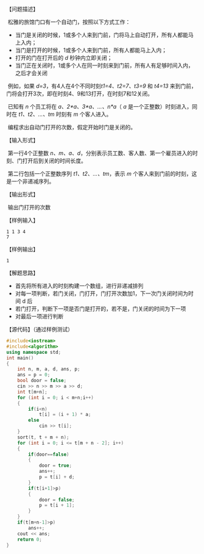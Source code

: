 【问题描述】

​    松雅的旅馆门口有一个自动门，按照以下方式工作：

  - 当门是关闭的时候，1或多个人来到门前，门将马上自动打开，所有人都能马上入内；
  - 当门是打开的时候，1或多个人来到门前，所有人都能马上入内；
  - 打开的门在打开后的 *d* 秒钟内立即关闭；
  - 当门正在关闭时，1或多个人在同一时刻来到门前，所有人有足够时间入内，之后才会关闭 

​    例如，如果 *d=3*，有4人在4个不同时刻*t1=4、t2=7、t3=9* 和 *t4=13* 来到门前，门将会打开3次，即在时刻4、9和13打开，在时刻7和12关闭。

​    已知有 *n* 个员工将在 *a、2\*a、3\*a、...、n\*a*（ *a* 是一个正整数）时刻进入，同时在 *t1、t2、...、tm* 时刻有 *m* 个客人进入。

​    编程求出自动门打开的次数，假定开始时门是关闭的。

【输入形式】

​    第一行4个正整数 *n、m、a、d*，分别表示员工数、客人数、第一个雇员进入的时刻、门打开后到关闭的时间长度。

​    第二行包括一个正整数序列 *t1、t2、...、tm*，表示 *m* 个客人来到门前的时刻，这是一个非递减序列。

【输出形式】

​    输出门打开的次数

【样例输入】

```
1 1 3 4
7
```

【样例输出】

```
1
```

【解题思路】

+ 首先将所有进入的时刻构建一个数组，进行非递减排列
+ 对每一项判断，若门关闭，门打开，门打开次数加1，下一次门关闭时间为时间 d 后
+ 若门打开，判断下一项是否门是打开的，若不是，门关闭的时间为下一项
+ 对最后一项进行判断

【源代码】（通过样例测试）

```c++
#include<iostream>
#include<algorithm>
using namespace std;
int main()
{
    int n, m, a, d, ans, p;
    ans = p = 0;
    bool door = false;
    cin >> n >> m >> a >> d;
    int t[m+n];
    for (int i = 0; i < m+n;i++)
    {
        if(i<n)
            t[i] = (i + 1) * a;
        else
            cin >> t[i];
    }
    sort(t, t + m + n);
    for (int i = 0; i <= t[m + n - 2]; i++)
    {       
        if(door==false)
        {
            door = true;
            ans++;
            p = t[i] + d;
        }
        if(t[i+1]>p)
        {
            door = false;
            p = t[i + 1];
        }
    }
    if(t[m+n-1]>p)
        ans++;
    cout << ans;
    return 0;
}
```

